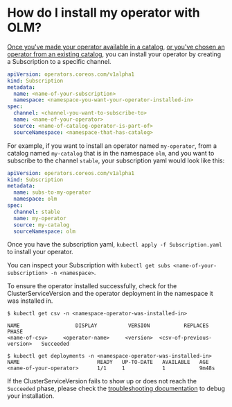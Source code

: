 # How do I install my operator with OLM? 

[Once you've made your operator available in a catalog](docs/), [or you've chosen an operator from an existing catalog](docs/ ), you can install your operator by creating a Subscription to a specific channel. 
```yaml
apiVersion: operators.coreos.com/v1alpha1
kind: Subscription
metadata:
  name: <name-of-your-subscription>
  namespace: <namespace-you-want-your-operator-installed-in>
spec:
  channel: <channel-you-want-to-subscribe-to>
  name: <name-of-your-operator>
  source: <name-of-catalog-operator-is-part-of>
  sourceNamespace: <namespace-that-has-catalog>
 ``` 
For example, if you want to install an operator named `my-operator`, from a catalog named `my-catalog` that is in the namespace `olm`, and you want to subscribe to the channel `stable`, your subscription yaml would look like this: 

```yaml
apiVersion: operators.coreos.com/v1alpha1
kind: Subscription
metadata:
  name: subs-to-my-operator
  namespace: olm
spec:
  channel: stable
  name: my-operator
  source: my-catalog
  sourceNamespace: olm
 ``` 

Once you have the subscription yaml, `kubectl apply -f Subscription.yaml` to install your operator. 

You can inspect your Subscription with `kubectl get subs <name-of-your-subscription> -n <namespace>`.

To ensure the operator installed successfully, check for the ClusterServiceVersion and the operator deployment in the namespace it was installed in. 

```
$ kubectl get csv -n <namespace-operator-was-installed-in>

NAME                  DISPLAY          VERSION           REPLACES              PHASE
<name-of-csv>     <operator-name>     <version>  <csv-of-previous-version>   Succeeded
```
```
$ kubectl get deployments -n <namespace-operator-was-installed-in>
NAME                         READY   UP-TO-DATE   AVAILABLE   AGE
<name-of-your-operator>      1/1     1            1           9m48s
```

If the ClusterServiceVersion fails to show up or does not reach the `Succeeded` phase, please check the [troubleshooting documentation](troubleshooting.md#clusterserviceversion-troubleshooting) to debug your installation.  
    